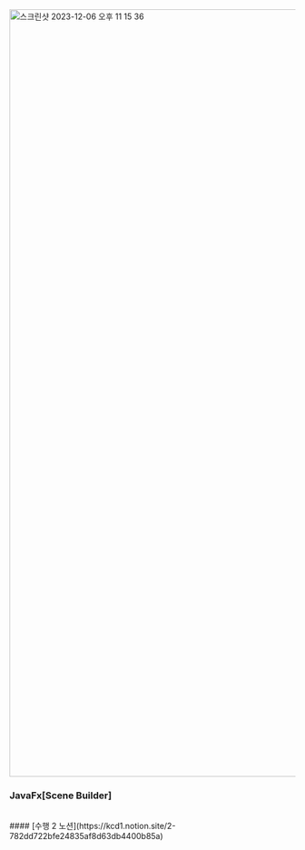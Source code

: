 
<img width="1352" alt="스크린샷 2023-12-06 오후 11 15 36" src="https://github.com/whywwhy/Java-basic/assets/120763503/59a148f3-9e14-4a9c-9377-55b9b5fcdb05">

### JavaFx[Scene Builder]
<br/>
#### [수행 2 노션](https://kcd1.notion.site/2-782dd722bfe24835af8d63db4400b85a)
